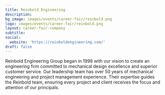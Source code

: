 ```yaml
---
title: Reinbold Engineering
description: 
bg_image: images/events/career-fair/reinbold.png
logo: images/events/career-fair/reinbold.png
layout: career-fair-company
subtitle: 
social:
  website: 'https://reinboldengineering.com/'
draft: false
---
```

Reinbold Engineering Group began in 1998 with our vision to create an engineering firm committed to mechanical design excellence and superior customer service. Our leadership team has over 50 years of mechanical engineering and project management experience. Their expertise guides the Reinbold team, ensuring every project and client receives the focus and attention of our principals.
